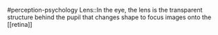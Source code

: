 #perception-psychology 
Lens::In the eye, the lens is the transparent structure behind the pupil that changes shape to focus images onto the [[retina]]
<!--SR:!2024-02-05,3,250-->
